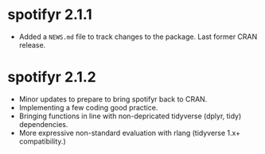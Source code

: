 # spotifyr 2.1.1

* Added a `NEWS.md` file to track changes to the package. Last former CRAN release.

# spotifyr 2.1.2
* Minor updates to prepare to bring spotifyr back to CRAN.
* Implementing a few coding good practice. 
* Bringing functions in line with non-depricated tidyverse (dplyr, tidy) dependencies.
* More expressive non-standard evaluation with rlang (tidyverse 1.x+ compatibility.)
